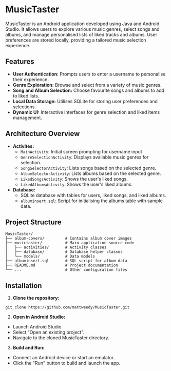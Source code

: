 # MusicTaster
MusicTaster is an Android application developed using Java and Android Studio. It allows users to explore various music genres, select songs and albums, and manage personalised lists of liked tracks and albums. User preferences are stored locally, providing a tailored music selection experience.
## Features
- **User Authentication:** Prompts users to enter a username to personalise their experience.
- **Genre Exploration:** Browse and select from a variety of music genres.
- **Song and Album Selection:** Choose favourite songs and albums to add to liked lists.
- **Local Data Storage:** Utilises SQLite for storing user preferences and selections.
- **Dynamic UI:** Interactive interfaces for genre selection and liked items management.
## Architecture Overview
- **Activites:**
  - `MainActivity`: Initial screen prompting for username input
  - `GenreSelectionActivity`: Displays available music genres for selection.
  - `SongSelectorActivity`: Lists songs based on the selected genre.
  - `AlbumSelectorActivity`: Lists albums based on the selected genre.
  - `LikedSongsActivity`: Shows the user's liked songs.
  - `LikedAlbumsActivity`: Shows the user's liked albums.
- **Database:**
  - SQLite database with tables for users, liked songs, and liked albums.
  - `albuminsert.sql`: Script for initialising the albums table with sample data.
## Project Structure
```
MusicTaster/
├── album-covers/         # Contains album cover images
├── musictaster/          # Main application source code
│   ├── activities/       # Activity classes
│   ├── database/         # Database helper classes
│   └── models/           # Data models
├── albuminsert.sql       # SQL script for album data
├── README.md             # Project documentation
└── ...                   # Other configuration files
```
## Installation
1. **Clone the repository:**
```
git clone https://github.com/mattweedy/MusicTaster.git
```
2. **Open in Android Studio:**
- Launch Android Studio.
- Select "Open an existing project".
- Navigate to the cloned MusicTaster directory.
3. **Build and Run:**
- Connect an Android device or start an emulator.
- Click the "Run" button to build and launch the app.
